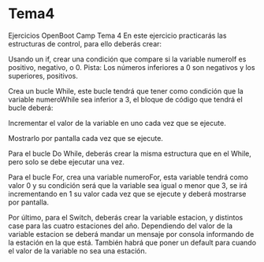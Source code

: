 # Tema4
Ejercicios OpenBoot Camp Tema 4
En este ejercicio practicarás las estructuras de control, para ello deberás crear:

Usando un if, crear una condición que compare si la variable numeroIf es positivo, negativo, o 0.
Pista: Los números inferiores a 0 son negativos y los superiores, positivos.

Crea un bucle While, este bucle tendrá que tener como condición que la variable numeroWhile sea inferior a 3, el bloque de código que tendrá el bucle deberá:

Incrementar el valor de la variable en uno cada vez que se ejecute.

Mostrarlo por pantalla cada vez que se ejecute.

Para el bucle Do While, deberás crear la misma estructura que en el While, pero solo se debe ejecutar una vez.

Para el bucle For, crea una variable numeroFor, esta variable tendrá como valor 0 y su condición será que la variable sea igual o menor que 3, se irá incrementando en 1 su valor cada vez que se ejecute y deberá mostrarse por pantalla.

Por último, para el Switch, deberás crear la variable estacion, y distintos case para las cuatro estaciones del año. Dependiendo del valor de la variable estacion se deberá mandar un mensaje por consola informando de la estación en la que está. También habrá que poner un default para cuando el valor de la variable no sea una estación.

